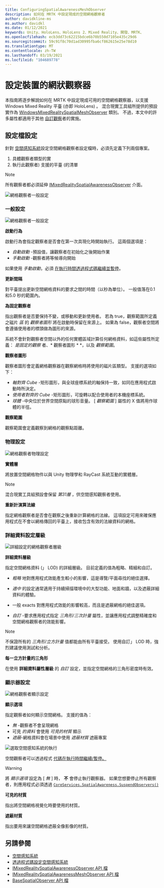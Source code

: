 ```yaml
---
title: ConfiguringSpatialAwarenessMeshObserver
description: 如何在 MRTK 中設定現成的空間網格觀察者
author: davidkline-ms
ms.author: davidkl
ms.date: 01/12/2021
keywords: Unity、HoloLens、HoloLens 2、Mixed Reality、開發、MRTK、
ms.openlocfilehash: ecb3dd73c62215bdce6b70b550d7105e435c29d6
ms.sourcegitcommit: 59c91f8c70d1ad30995fba6cf862615e25e78d10
ms.translationtype: MT
ms.contentlocale: zh-TW
ms.lasthandoff: 03/19/2021
ms.locfileid: "104689778"
---
```

# <a name="configuring-mesh-observers-for-device"></a>設定裝置的網狀觀察器

本指南將逐步解說如何在 MRTK 中設定現成可用的空間網格觀察器，以支援 Windows Mixed Reality 平臺 (亦即 HoloLens) 。 混合現實工具組所提供的預設實作為 [WindowsMixedRealitySpatialMeshObserver](xref:Microsoft.MixedReality.Toolkit.WindowsMixedReality.SpatialAwareness.WindowsMixedRealitySpatialMeshObserver) 類別。 不過，本文中的許多屬性都適用于其他 [自訂觀察](CreateDataProvider.md)者的實施。

## <a name="profile-settings"></a>設定檔設定

針對 [空間感知系統](SpatialAwarenessGettingStarted.md)設定空間網格觀察者設定檔時，必須先定義下列兩個專案。

1. 具體觀察者類型的實
1. 執行此觀察者) 支援的平臺 (的清單

> [!NOTE]
> 所有觀察者都必須延伸 [IMixedRealitySpatialAwarenessObserver](xref:Microsoft.MixedReality.Toolkit.SpatialAwareness.IMixedRealitySpatialAwarenessObserver) 介面。

![網格觀察者一般設定](../Images/SpatialAwareness/SpatialAwarenessMeshObserverProfile_TypesPlatforms.png)

### <a name="general-settings"></a>一般設定

![網格觀察者一般設定](../Images/SpatialAwareness/MeshObserverGeneralSettings.png)

**啟動行為**

啟動行為會指定觀察者是否會在第一次具現化時開始執行。 這兩個選項是：

* *自動啟動* -預設值，讓觀察者在初始化之後開始作業
* *手動啟動* -觀察者將等候導向開始

如果使用 *手動啟動*，必須 [在執行時間透過程式碼繼續並暫停](UsageGuide.md#starting-and-stopping-mesh-observation)。

**更新間隔**

對平臺提出更新空間網格資料的要求之間的時間（以秒為單位）。 一般值落在0.1 和5.0 秒的範圍內。

**為固定觀察者**

指出觀察者是否要保持不變，或移動和更新使用者。 若為 true，觀察範圍所定義之磁片 *區* 的 *觀察者圖形* 將在啟動時保留在來源上。 如果為 false，觀察者空間將會遵循使用者的標頭做為圖形的來源。

系統不會針對觀察者空間以外的任何實體區域計算任何網格資料，如這些屬性所定義： *是固定的觀察* 者、* 觀察者圖形 * *，以及 *觀察範圍*。

**觀察者圖形**

觀察者圖形會定義網格觀察器在觀察網格時將使用的磁片區類型。 支援的選項如下：

* *軸對齊 Cube* -矩形圖形，與全球座標系統的軸保持一致，如同在應用程式啟動時所決定。
* *使用者對齊的 Cube* -矩形圖形，可旋轉以配合使用者的本機座標系統。
* *球體* -中央位於世界空間原點的球形音量。 [ *觀察範圍* ] 屬性的 X 值將用作球體的半徑。

**觀察範圍**

觀察範圍會定義觀察到網格的觀察點距離。

### <a name="physics-settings"></a>物理設定

![網格觀察者物理設定](../Images/SpatialAwareness/MeshObserverPhysicsSettings.png)

**實體層**

將放置空間網格物件以與 Unity 物理學和 RayCast 系統互動的實體層。

> [!NOTE]
> 混合現實工具組預設會保留 *第31層* ，供空間感知觀察者使用。

**重新計演算法線**

指定網格觀察者是否會在觀察之後重新計算網格的法線。 這項設定可用來確保應用程式在不會以網格傳回的平臺上，接收包含有效的法線資料的網格。

### <a name="level-of-detail-settings"></a>詳細資料設定層級

![詳細設定的網格觀察者層級](../Images/SpatialAwareness/MeshObserverLevelOfDetailSettings.png)

**詳細資料層級**

指定空間網格資料 (」 LOD) 的詳細層級。 目前定義的值為粗略、精細和自訂。

* *粗略* 地對應用程式效能產生較小的影響，這是導覽/平面尋找的絕佳選擇。

* *適中* 的設定通常適用于持續掃描環境中的大型功能、地面和牆，以及遮蔽詳細資料的體驗。

* 一般 exacts 對應用程式效能的影響較高，而且是遮蔽網格的絕佳選項。

* *自訂* -要求應用程式指定 *三角形/三次計量* 屬性，並讓應用程式調整精確度和空間網格觀察者的效能影響。

> [!NOTE]
> 不保證所有的 *三角形/立方計量* 值都能由所有平臺接受。 使用自訂」 LOD 時，強烈建議使用測試和分析。

**每一立方計量的三角形**

在使用 **詳細資料屬性層級** 的 *自訂* 設定，並指定空間網格的三角形密度時有效。

### <a name="display-settings"></a>顯示器設定

![網格觀察者顯示設定](../Images/SpatialAwareness/MeshObserverDisplaySettings.png)

**顯示選項**

指定觀察者如何顯示空間網格。 支援的值為：

* *無* -觀察者不會呈現網格
* 可見 *的資料* 會使用 *可見的材質* 顯示
* *遮蔽*-網格資料會在場景中使用 *遮蔽材質* 遮蔽專案

![選取空間感知系統的執行](../Images/SpatialAwareness/MRTK_SpatialAwareness_DisplayOptions.jpg)

空間觀察者可以透過程式 [代碼在執行時間繼續/暫停。](UsageGuide.md#starting-and-stopping-mesh-observation)

> [!WARNING]
> 將 *顯示選項* 設定為 [ *無* ] 時， **不** 會停止執行觀察器。 如果您想要停止所有觀察者，則應用程式必須透過 [`CoreServices.SpatialAwareness.SuspendObservers()`](xref:Microsoft.MixedReality.Toolkit.SpatialAwareness.IMixedRealitySpatialAwarenessSystem.SuspendObservers)

**可見的材質**

指出將空間網格視覺化時要使用的材質。

**遮蔽材質**

指出要用來讓空間網格遮蔽全像影像的材質。

## <a name="see-also"></a>另請參閱

* [空間感知系統](SpatialAwarenessGettingStarted.md)
* [透過程式碼設定空間感知系統](UsageGuide.md)
* [IMixedRealitySpatialAwarenessObserver API 檔](xref:Microsoft.MixedReality.Toolkit.SpatialAwareness.IMixedRealitySpatialAwarenessObserver)
* [IMixedRealitySpatialAwarenessMeshObserver API 檔](xref:Microsoft.MixedReality.Toolkit.SpatialAwareness.IMixedRealitySpatialAwarenessMeshObserver)
* [BaseSpatialObserver API 檔](xref:Microsoft.MixedReality.Toolkit.SpatialAwareness.BaseSpatialObserver)
